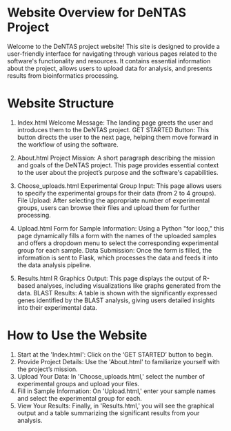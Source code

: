 # Website Overview for DeNTAS Project
Welcome to the DeNTAS project website! This site is designed to provide a user-friendly interface for navigating through various pages related to the software's functionality and resources. It contains essential information about the project, allows users to upload data for analysis, and presents results from bioinformatics processing.

# Website Structure
1. Index.html
Welcome Message: The landing page greets the user and introduces them to the DeNTAS project.
GET STARTED Button: This button directs the user to the next page, helping them move forward in the workflow of using the software.

2. About.html
Project Mission: A short paragraph describing the mission and goals of the DeNTAS project. This page provides essential context to the user about the project’s purpose and the software's capabilities.

3. Choose_uploads.html
Experimental Group Input: This page allows users to specify the experimental groups for their data (from 2 to 4 groups).
File Upload: After selecting the appropriate number of experimental groups, users can browse their files and upload them for further processing.

4. Upload.html
Form for Sample Information: Using a Python "for loop," this page dynamically fills a form with the names of the uploaded samples and offers a dropdown menu to select the corresponding experimental group for each sample.
Data Submission: Once the form is filled, the information is sent to Flask, which processes the data and feeds it into the data analysis pipeline.

5. Results.html
R Graphics Output: This page displays the output of R-based analyses, including visualizations like graphs generated from the data.
BLAST Results: A table is shown with the significantly expressed genes identified by the BLAST analysis, giving users detailed insights into their experimental data.

# How to Use the Website
1. Start at the 'Index.html': Click on the ‘GET STARTED’ button to begin.
2. Provide Project Details: Use the 'About.html' to familiarize yourself with the project’s mission.
3. Upload Your Data: In 'Choose_uploads.html,' select the number of experimental groups and upload your files.
4. Fill in Sample Information: On 'Upload.html,' enter your sample names and select the experimental group for each.
5. View Your Results: Finally, in 'Results.html,' you will see the graphical output and a table summarizing the significant results from your analysis.
